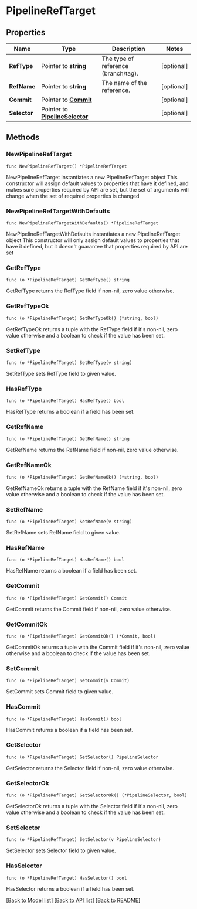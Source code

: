 # PipelineRefTarget

## Properties

Name | Type | Description | Notes
------------ | ------------- | ------------- | -------------
**RefType** | Pointer to **string** | The type of reference (branch/tag). | [optional] 
**RefName** | Pointer to **string** | The name of the reference. | [optional] 
**Commit** | Pointer to [**Commit**](Commit.md) |  | [optional] 
**Selector** | Pointer to [**PipelineSelector**](PipelineSelector.md) |  | [optional] 

## Methods

### NewPipelineRefTarget

`func NewPipelineRefTarget() *PipelineRefTarget`

NewPipelineRefTarget instantiates a new PipelineRefTarget object
This constructor will assign default values to properties that have it defined,
and makes sure properties required by API are set, but the set of arguments
will change when the set of required properties is changed

### NewPipelineRefTargetWithDefaults

`func NewPipelineRefTargetWithDefaults() *PipelineRefTarget`

NewPipelineRefTargetWithDefaults instantiates a new PipelineRefTarget object
This constructor will only assign default values to properties that have it defined,
but it doesn't guarantee that properties required by API are set

### GetRefType

`func (o *PipelineRefTarget) GetRefType() string`

GetRefType returns the RefType field if non-nil, zero value otherwise.

### GetRefTypeOk

`func (o *PipelineRefTarget) GetRefTypeOk() (*string, bool)`

GetRefTypeOk returns a tuple with the RefType field if it's non-nil, zero value otherwise
and a boolean to check if the value has been set.

### SetRefType

`func (o *PipelineRefTarget) SetRefType(v string)`

SetRefType sets RefType field to given value.

### HasRefType

`func (o *PipelineRefTarget) HasRefType() bool`

HasRefType returns a boolean if a field has been set.

### GetRefName

`func (o *PipelineRefTarget) GetRefName() string`

GetRefName returns the RefName field if non-nil, zero value otherwise.

### GetRefNameOk

`func (o *PipelineRefTarget) GetRefNameOk() (*string, bool)`

GetRefNameOk returns a tuple with the RefName field if it's non-nil, zero value otherwise
and a boolean to check if the value has been set.

### SetRefName

`func (o *PipelineRefTarget) SetRefName(v string)`

SetRefName sets RefName field to given value.

### HasRefName

`func (o *PipelineRefTarget) HasRefName() bool`

HasRefName returns a boolean if a field has been set.

### GetCommit

`func (o *PipelineRefTarget) GetCommit() Commit`

GetCommit returns the Commit field if non-nil, zero value otherwise.

### GetCommitOk

`func (o *PipelineRefTarget) GetCommitOk() (*Commit, bool)`

GetCommitOk returns a tuple with the Commit field if it's non-nil, zero value otherwise
and a boolean to check if the value has been set.

### SetCommit

`func (o *PipelineRefTarget) SetCommit(v Commit)`

SetCommit sets Commit field to given value.

### HasCommit

`func (o *PipelineRefTarget) HasCommit() bool`

HasCommit returns a boolean if a field has been set.

### GetSelector

`func (o *PipelineRefTarget) GetSelector() PipelineSelector`

GetSelector returns the Selector field if non-nil, zero value otherwise.

### GetSelectorOk

`func (o *PipelineRefTarget) GetSelectorOk() (*PipelineSelector, bool)`

GetSelectorOk returns a tuple with the Selector field if it's non-nil, zero value otherwise
and a boolean to check if the value has been set.

### SetSelector

`func (o *PipelineRefTarget) SetSelector(v PipelineSelector)`

SetSelector sets Selector field to given value.

### HasSelector

`func (o *PipelineRefTarget) HasSelector() bool`

HasSelector returns a boolean if a field has been set.


[[Back to Model list]](../README.md#documentation-for-models) [[Back to API list]](../README.md#documentation-for-api-endpoints) [[Back to README]](../README.md)


